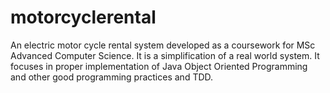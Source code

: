 # motorcyclerental

<p> An electric motor cycle rental system developed as a coursework for
MSc Advanced Computer Science. It is a simplification of a real world system.
It focuses in proper implementation of Java Object Oriented Programming and other good programming practices and TDD.
</p>